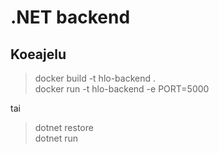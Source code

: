 # .NET backend

## Koeajelu

> docker build -t hlo-backend .  
> docker run -t hlo-backend -e PORT=5000  

tai  

> dotnet restore  
> dotnet run  


